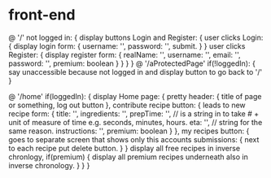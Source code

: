 # front-end

@ '/' not logged in: {
    display buttons Login and Register: {
        user clicks Login: {
            display login form: {
                username: '',
                password: '',
                submit.
            }
        }
        user clicks Register: {
            display register form: {
                realName: '',
                username: '',
                email: '',
                password: '',
                premium: boolean
            }
        }
    }
}
@ '/aProtectedPage' if(!loggedIn): {
    say unaccessible because not logged in and display button to go back to '/'
}

@ '/home' if(loggedIn): {
    display Home page: {
        pretty header: {
            title of page or something,
            log out button
        },
        contribute recipe button: {
            leads to new recipe form: {
                title: '',
                ingredients: '',
                prepTime: '',   // is a string in to take # + unit of measure of time e.g. seconds, minutes, hours.
                eta: '',    // string for the same reason.
                instructions: '',
                premium: boolean
            }
        },
        my recipes button: {
            goes to separate screen that shows only this accounts submissions: {
                next to each recipe put delete button.
            }
        }
        display all free recipes in inverse chronlogy,
        if(premium) {
            display all premium recipes underneath also in inverse chronology.
        }
    }
}